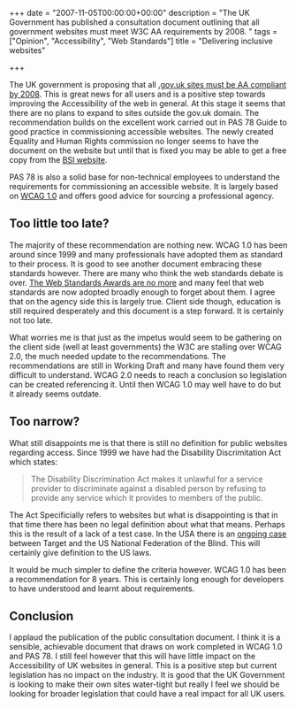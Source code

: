 +++
date = "2007-11-05T00:00:00+00:00"
description = "The UK Government has published a consultation document outlining that all government websites must meet W3C AA requirements by 2008. "
tags = ["Opinion", "Accessibility", "Web Standards"]
title = "Delivering inclusive websites"

+++

The UK government is proposing that all [.gov.uk sites must be AA compliant by 2008][1]. This is great news for all users and is a positive step towards improving the Accessibility of the web in general. At this stage it seems that there are no plans to expand to sites outside the gov.uk domain. The recommendation builds on the excellent work carried out in PAS 78 Guide to good practice in commissioning accessible websites. The newly created Equality and Human Rights commission no longer seems to have the document on the website but until that is fixed you may be able to get a free copy from the [BSI website][2].

PAS 78 is also a solid base for non-technical employees to understand the requirements for commissioning an accessible website. It is largely based on [WCAG 1.0]() and offers good advice for sourcing a professional agency. 

## Too little too late?

The majority of these recommendation are nothing new. WCAG 1.0 has been around since 1999 and many professionals have adopted them as standard to their process. It is good to see another document embracing these standards however. There are many who think the web standards debate is over. [The Web Standards Awards are no more][3] and many feel that web standards are now adopted broadly enough to forget about them. I agree that on the agency side this is largely true. Client side though, education is still required desperately and this document is a step forward. It is certainly not too late.

What worries me is that just as the impetus would seem to be gathering on the client side (well at least governments) the W3C are stalling over WCAG 2.0, the much needed update to the recommendations. The recommendations are still in Working Draft and many have found them very difficult to understand. WCAG 2.0 needs to reach a conclusion so legislation can be created referencing it. Until then WCAG 1.0 may well have to do but it already seems outdate.

## Too narrow?

What still disappoints me is that there is still no definition for public websites regarding access. Since 1999 we have had the Disability Discrimitation Act which states:

> The Disability Discrimination Act makes it unlawful for a service provider to discriminate against a disabled person by refusing to provide any service which it provides to members of the public.

The Act Specificially refers to websites but what is disappointing is that in that time there has been no legal definition about what that means. Perhaps this is the result of a lack of a test case. In the USA there is an [ongoing case][4] between Target and the US National Federation of the Blind. This will certainly give definition to the US laws. 

It would be much simpler to define the criteria however. WCAG 1.0 has been a recommendation for 8 years. This is certainly long enough for developers to have understood and learnt about requirements. 

## Conclusion

I applaud the publication of the public consultation document. I think it is a sensible, achievable document that draws on work completed in WCAG 1.0 and PAS 78. I still feel however that this will have little impact on the Accessibility of UK websites in general. This is a positive step but current legislation has no impact on the industry. It is good that the UK Government is looking to make their own sites water-tight but really I feel we should be looking for broader legislation that could have a real impact for all UK users.

 [1]: http://www.cabinetoffice.gov.uk/government_it/web_guidelines/consultations.aspx
 [2]: http://www.bsi-global.com/en/Shop/Publication-Detail/?pid=000000000030129227
 [3]: http://www.andybudd.com/archives/2006/05/a_sad_farewell_to_the_web_standards_awards/
 [4]: http://www.456bereastreet.com/archive/200710/update_on_the_target_accessibility_lawsuit/
